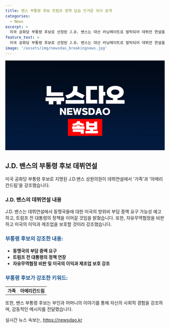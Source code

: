 ```yaml
---
title: 밴스 부통령 후보 트럼프 정책 답습 뜨거운 의사 공개
categories:
  - News
excerpt: >
  미국 공화당 부통령 후보로 선정된 J.D. 밴스는 대선 러닝메이트로 발탁되어 데뷔전 연설을 했다. 그는 미국의 우선주의를 격식을 갖춰 표현하며 미국 우선주의를 강조했다. 또한 밴스는 부인과 모친의 이야기를 통해 가족과 아메리칸 드림을 강조하며 감동적인 연설을 했다. 이에 따라 밴스는 트럼프 전 대통령의 정책을 이어받을 의향을 보여 눈길을 끌고 있다.
feature_text: >
  미국 공화당 부통령 후보로 선정된 J.D. 밴스는 대선 러닝메이트로 발탁되어 데뷔전 연설을 했다. 그는 미국의 우선주의를 격식을 갖춰 표현하며 미국 우선주의를 강조했다. 또한 밴스는 부인과 모친의 이야기를 통해 가족과 아메리칸 드림을 강조하며 감동적인 연설을 했다. 이에 따라 밴스는 트럼프 전 대통령의 정책을 이어받을 의향을 보여 눈길을 끌고 있다.
image: '/assets/img/newsdao_breakingnews.jpg'
---
```


<p><img src="/assets/img/newsdao_breakingnews.jpg" alt="bookingtag 속보" /></p>

<h2 data-ke-size="size26">J.D. 밴스의 부통령 후보 데뷔연설</h2>

<p data-ke-size="size16">미국 공화당 부통령 후보로 지명된 J.D.밴스 상원의원이 데뷔연설에서 '가족'과 '아메리칸드림'을 강조했습니다.</p>

<h3>J.D. 밴스의 데뷔연설 내용</h3>

<p data-ke-size="size16">J.D. 밴스는 데뷔연설에서 동맹국들에 대한 미국의 방위비 부담 증액 요구 가능성 예고하고, 트럼프 전 대통령의 정책을 이어갈 것임을 밝혔습니다. 또한, 자유무역협정을 비판하고 미국의 이익과 제조업을 보호할 것이라 강조했습니다.</p>

<h3><span style="color: #1a5490;">부통령 후보의 강조한 내용:</span></h3>

<ul>
  <li><b>동맹국의 부담 증액 요구</b></li>
  <li><b>트럼프 전 대통령의 정책 연장</b></li>
  <li><b>자유무역협정 비판 및 미국의 이익과 제조업 보호 강조</b></li>
</ul>

<h3><span style="color: #1a5490;">부통령 후보가 강조한 키워드:</span></h3>

<table>
  <tr>
    <td style="text-align: center; height: 17px;"><b>가족</b></td>
    <td style="text-align: center; height: 17px;"><b>아메리칸드림</b></td>
  </tr>
</table>

<p data-ke-size="size16">또한, 밴스 부통령 후보는 부인과 어머니의 이야기를 통해 자신의 사회적 경험을 강조하며, 감동적인 메시지를 전달했습니다.</p>
실시간 뉴스 속보는, <a href="https://newsdao.kr" rel="dofollow">https://newsdao.kr</a>



